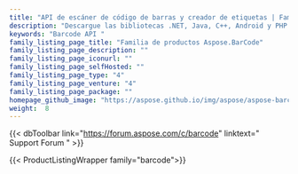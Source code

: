 ```yaml
---
title: "API de escáner de código de barras y creador de etiquetas | Familia de productos Aspose.BarCode"
description: "Descargue las bibliotecas .NET, Java, C++, Android y PHP para crear y leer códigos de barras de tipo lineal, 2D y postal. La familia también incluye la extensión de Reporting Services, la solución de SharePoint y el exportador JasperReports para agregar funciones de código de barras."
keywords: "Barcode API "
family_listing_page_title: "Familia de productos Aspose.BarCode"
family_listing_page_description: ""
family_listing_page_iconurl: ""
family_listing_page_selfHosted: ""
family_listing_page_type: "4"
family_listing_page_venture: "4"
family_listing_page_package: ""
homepage_github_image: "https://aspose.github.io/img/aspose/aspose-barcode.png"
weight:  8
---
```


{{< dbToolbar link="https://forum.aspose.com/c/barcode" linktext=" Support Forum " >}}

{{< ProductListingWrapper family="barcode">}}

